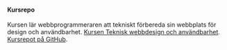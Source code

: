 #### Kursrepo

Kursen lär webbprogrammeraren att tekniskt förbereda sin webbplats för design och användbarhet. [Kursen Teknisk webbdesign och användbarhet](https://dbwebb.se/kurser/design-v2). [Kursrepot på GitHub](https://github.com/dbwebb-se/design).
